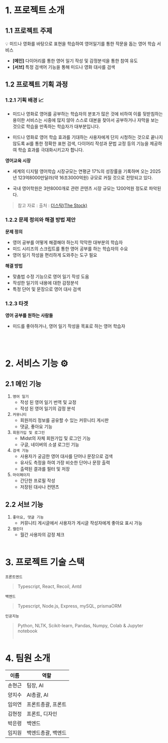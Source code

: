 
# 1. 프로젝트 소개

## 1.1 프로젝트 주제

<aside>
💡 미드나 영화를 바탕으로 표현을 학습하여 영어일기를 통한 작문을 돕는 영어 학습 서비스
</aside>

- **[메인]** 다이어리를 통한 영어 일기 작성 및 감정분석을 통한 참여 유도
- **[서브]** 특정 검색어 기능을 통해 미드나 영화 대사를 검색

## 1.2 프로젝트 기획 과정

### 1.2.1 기획 배경 📈

- 미드나 영화로 영어를 공부하는 학습자의 분포가 많은 것에 비하여 이를 뒷받침하는 용이한 서비스는 시중에 많지 않아 스스로 대본을 찾아서 공부하거나 자막을 보는 것으로 학습을 만족하는 학습자가 대부분입니다.

- 미드나 영화로 영어 학습 효과를 기대하는 사용자에게 단지 시청하는 것으로 끝나지 않도록 ai를 통한 정확한 표현 검색, 다이어리 작성과 문법 교정 등의 기능을 제공하여 학습 효과를 극대화시키고자 합니다.

**영어교육 시장**

- 세계의 디지털 영어학습 시장규모는 연평균 17%의 성장률을 기록하며 오는 2025년 123억8000만달러(약 16조3000억원) 규모로 커질 것으로 전망되고 있다.

- 국내 영어학원은 3만8000개로 관련 콘텐츠 시장 규모는 1200억원 정도로 파악된다.

> 참고 자료 : 출처 : [더스탁(The Stock)](http://www.the-stock.kr)

### 1.2.2 문제 정의와 해결 방법 제안

<aside>

**문제 정의**

</aside>

- 영어 공부를 어떻게 해결해야 하는지 막막한 대부분의 학습자
- 미드 시리즈의 스크립트를 통한 영어 공부를 하는 학습자의 수요
- 영어 일기 작성을 편리하게 도와주는 도구 필요

<aside>

**해결 방법**

</aside>

- 맞춤법 수정 기능으로 영어 일기 작성 도움
- 작성한 일기의 내용에 대한 감정분석
- 특정 단어 및 문장으로 영어 대사 검색

### 1.2.3 타겟

<aside>

**영어 공부를 원하는 사람들**

- 미드를 좋아하거나, 영어 일기 작성을 목표로 하는 영어 학습자

</aside>
<br /><br />

# 2. 서비스 기능 ⚙️

## 2.1 메인 기능

1. `영어 일기`
   - 작성 된 영어 일기 번역 및 교정
   - 작성 된 영어 일기의 감정 분석
2. `커뮤니티`
   - 회원끼리 정보를 공유할 수 있는 커뮤니티 게시판
   - 댓글, 좋아요 기능
3. `회원가입 및 로그인`
   - Midst의 자체 회원가입 및 로그인 기능
   - 구글, 네이버의 소셜 로그인 기능
4. `검색 기능`
   - 사용자가 궁금한 영어 대사를 단어나 문장으로 검색
   - 유사도 측정을 하여 가장 비슷한 단어나 문장 출력
   - 출력된 결과를 필터 및 저장
5. `마이페이지`
   - 간단한 프로필 작성
   - 저장된 대사나 컨텐츠

## 2.2 **서브 기능**

1. `좋아요, 댓글 기능`
   - 커뮤니티 게시글에서 사용자가 게시글 작성자에게 좋아요 표시 가능
2. `캘린더`
   - 월간 사용자의 감정 체크
<br /><br />

# 3. 프로젝트 기술 스택

`프론트엔드`

> Typescript, React, Recoil, Antd

`백엔드`

> Typescript, Node.js, Express, mySQL, prismaORM

`인공지능`

> Python, NLTK, Scikit-learn, Pandas, Numpy, Colab & Jupyter notebook
<br /><br />

# 4. 팀원 소개

| 이름   | 역할                 |
| ------ | -------------------- |
| 손현근 | 팀장, AI             |
| 양지수 | AI총괄, AI           |
| 임의연 | 프론트총괄, 프론트   |
| 김현정 | 프론트, 디자인         |
| 박은령 | 백엔드               |
| 임지원 | 백엔드총괄, 백엔드 |
